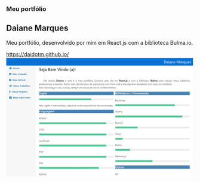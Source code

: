 ### Meu portfólio
## Daiane Marques

Meu portfólio, desenvolvido por mim em React.js com a biblioteca Bulma.io.

https://daidotm.github.io/
![alt tag](src/images/portfolio.jpg)